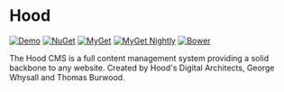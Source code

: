 # Hood
[![Demo](https://img.shields.io/nuget/v/Hood.svg?style=flat-square&label=Demo&colorB=eab92d)](http://cms.hooddigital.com/)
[![NuGet](https://img.shields.io/nuget/v/Hood.svg?style=flat-square&label=NuGet)](https://www.nuget.org/packages/Hood/)
[![MyGet](https://img.shields.io/myget/hood/v/hood.svg?style=flat-square&label=MyGet&colorB=008000)](https://www.myget.org/feed/hood/package/nuget/Hood)
[![MyGet Nightly](https://img.shields.io/myget/hood/vpre/hood.svg?style=flat-square&label=MyGet%20Nightly&colorB=97ca00)](https://www.myget.org/feed/hood/package/nuget/Hood)
[![Bower](https://img.shields.io/bower/v/hood.svg?style=flat-square&label=Bower&colorB=f07c3d)](https://github.com/HoodDigital/Hood/)


The Hood CMS is a full content management system providing a solid backbone to any website. Created by Hood's Digital Architects, George Whysall and Thomas Burwood.

